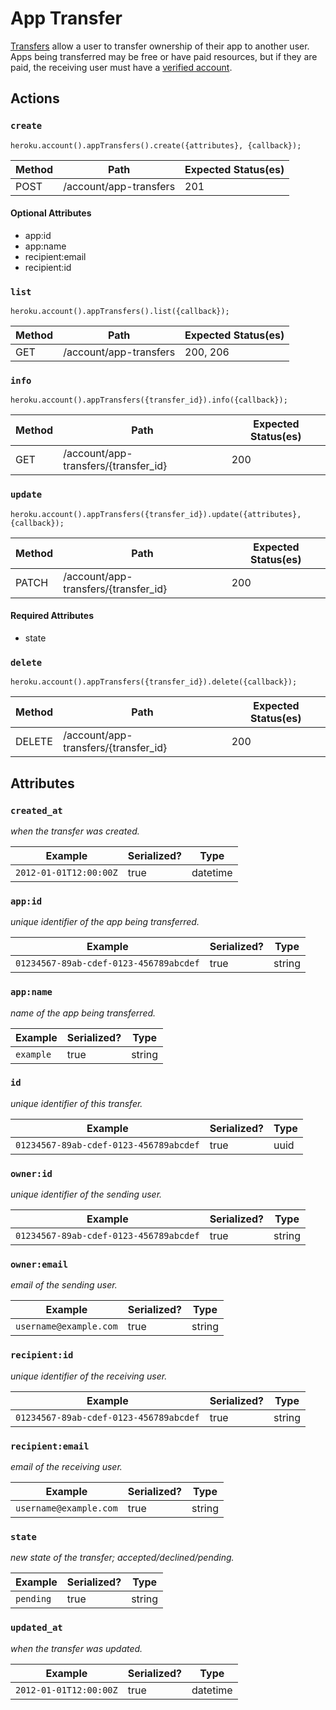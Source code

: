 # App Transfer

[Transfers](https://devcenter.heroku.com/articles/transferring-apps) allow a user to transfer ownership of their app to another user. Apps being transferred may be free or have paid resources, but if they are paid, the receiving user must have a [verified account](https://devcenter.heroku.com/articles/account-verification).

## Actions

### `create`

`heroku.account().appTransfers().create({attributes}, {callback});`

Method | Path | Expected Status(es)
--- | --- | ---
POST | /account/app-transfers | 201

#### Optional Attributes

- app:id
- app:name
- recipient:email
- recipient:id


### `list`

`heroku.account().appTransfers().list({callback});`

Method | Path | Expected Status(es)
--- | --- | ---
GET | /account/app-transfers | 200, 206

### `info`

`heroku.account().appTransfers({transfer_id}).info({callback});`

Method | Path | Expected Status(es)
--- | --- | ---
GET | /account/app-transfers/{transfer_id} | 200

### `update`

`heroku.account().appTransfers({transfer_id}).update({attributes}, {callback});`

Method | Path | Expected Status(es)
--- | --- | ---
PATCH | /account/app-transfers/{transfer_id} | 200


#### Required Attributes

- state

### `delete`

`heroku.account().appTransfers({transfer_id}).delete({callback});`

Method | Path | Expected Status(es)
--- | --- | ---
DELETE | /account/app-transfers/{transfer_id} | 200

## Attributes

### `created_at`

*when the transfer was created.*

Example | Serialized? | Type
--- | --- | ---
`2012-01-01T12:00:00Z` | true | datetime

### `app:id`

*unique identifier of the app being transferred.*

Example | Serialized? | Type
--- | --- | ---
`01234567-89ab-cdef-0123-456789abcdef` | true | string

### `app:name`

*name of the app being transferred.*

Example | Serialized? | Type
--- | --- | ---
`example` | true | string

### `id`

*unique identifier of this transfer.*

Example | Serialized? | Type
--- | --- | ---
`01234567-89ab-cdef-0123-456789abcdef` | true | uuid

### `owner:id`

*unique identifier of the sending user.*

Example | Serialized? | Type
--- | --- | ---
`01234567-89ab-cdef-0123-456789abcdef` | true | string

### `owner:email`

*email of the sending user.*

Example | Serialized? | Type
--- | --- | ---
`username@example.com` | true | string

### `recipient:id`

*unique identifier of the receiving user.*

Example | Serialized? | Type
--- | --- | ---
`01234567-89ab-cdef-0123-456789abcdef` | true | string

### `recipient:email`

*email of the receiving user.*

Example | Serialized? | Type
--- | --- | ---
`username@example.com` | true | string

### `state`

*new state of the transfer; accepted/declined/pending.*

Example | Serialized? | Type
--- | --- | ---
`pending` | true | string

### `updated_at`

*when the transfer was updated.*

Example | Serialized? | Type
--- | --- | ---
`2012-01-01T12:00:00Z` | true | datetime

